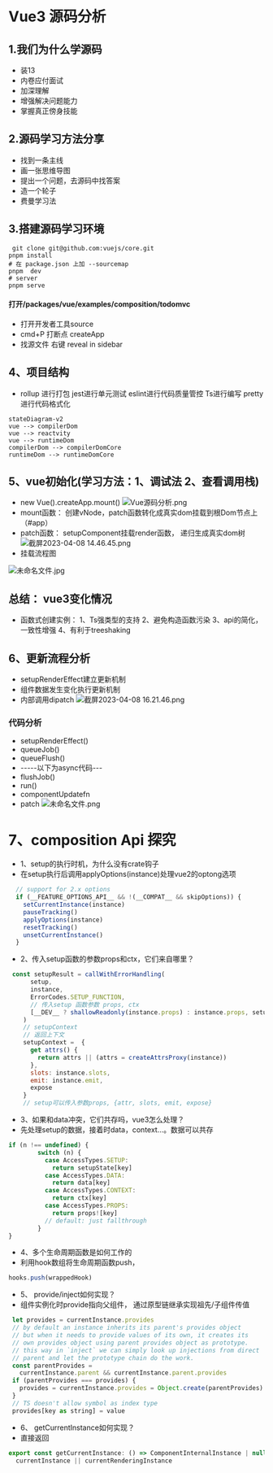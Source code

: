 # Vue3 源码分析
## 1.我们为什么学源码
- 装13
- 内卷应付面试
- 加深理解
- 增强解决问题能力
- 掌握真正傍身技能
## 2.源码学习方法分享
- 找到一条主线
- 画一张思维导图
- 提出一个问题，去源码中找答案
- 造一个轮子
- 费曼学习法
## 3.搭建源码学习环境
```shell
 git clone git@github.com:vuejs/core.git 
pnpm install
# 在 package.json 上加 --sourcemap
pnpm  dev
# server
pnpm serve
```
#### 打开/packages/vue/examples/composition/todomvc 
- 打开开发者工具source
- cmd+P  打断点 createApp
- 找源文件 右键 reveal in sidebar
## 4、项目结构
- rollup 进行打包  jest进行单元测试 eslint进行代码质量管控  Ts进行编写  pretty进行代码格式化

```mermaid
stateDiagram-v2
vue --> compilerDom
vue --> reactvity
vue --> runtimeDom
compilerDom --> compilerDomCore
runtimeDom --> runtimeDomCore
```

 ## 5、vue初始化(学习方法：1、调试法 2、查看调用栈)
 
 -  new Vue().createApp.mount()
 ![Vue源码分析.png](https://p1-juejin.byteimg.com/tos-cn-i-k3u1fbpfcp/2e2d5243498e4d7f897f3c136dad3332~tplv-k3u1fbpfcp-watermark.image?)
 - mount函数： 创建vNode，patch函数转化成真实dom挂载到根Dom节点上（#app）
 - patch函数： setupComponent挂载render函数， 递归生成真实dom树
 ![截屏2023-04-08 14.46.45.png](https://p9-juejin.byteimg.com/tos-cn-i-k3u1fbpfcp/34ce4ab008bf4517867d8797cd6e3291~tplv-k3u1fbpfcp-watermark.image?)
 - 挂载流程图
 
 ![未命名文件.jpg](https://p3-juejin.byteimg.com/tos-cn-i-k3u1fbpfcp/fbff7018449642f4b93ef2ad5332914d~tplv-k3u1fbpfcp-watermark.image?)
## 总结： vue3变化情况
- 函数式创建实例： 1、Ts强类型的支持 2、避免构造函数污染 3、api的简化，一致性增强 4、有利于treeshaking

## 6、更新流程分析
- setupRenderEffect建立更新机制
- 组件数据发生变化执行更新机制
- 内部调用dipatch
![截屏2023-04-08 16.21.46.png](https://p1-juejin.byteimg.com/tos-cn-i-k3u1fbpfcp/dee287f6d65f4fd1a0cbd0a095e06094~tplv-k3u1fbpfcp-watermark.image?)
 ### 代码分析
 - setupRenderEffect()
 - queueJob()
 - queueFlush()
 -  -----以下为async代码--- 
 -  flushJob()
 -  run()
 -  componentUpdatefn
 -  patch
![未命名文件.png](https://p3-juejin.byteimg.com/tos-cn-i-k3u1fbpfcp/81cbbc7a51164868a27279a13b2dc2aa~tplv-k3u1fbpfcp-watermark.image?)
# 7、composition Api 探究
- 1、setup的执行时机，为什么没有crate钩子
- 在setup执行后调用applyOptions(instance)处理vue2的optong选项
``` javascript
  // support for 2.x options
  if (__FEATURE_OPTIONS_API__ && !(__COMPAT__ && skipOptions)) {
    setCurrentInstance(instance)
    pauseTracking()
    applyOptions(instance)
    resetTracking()
    unsetCurrentInstance()
  }
```
- 2、传入setup函数的参数props和ctx，它们来自哪里？
``` javascript
 const setupResult = callWithErrorHandling(
      setup,
      instance,
      ErrorCodes.SETUP_FUNCTION,
	  // 传入setup 函数参数 props, ctx
      [__DEV__ ? shallowReadonly(instance.props) : instance.props, setupContext]
    )
	// setupContext
	// 返回上下文
	setupContext =  {
	  get attrs() {
	    return attrs || (attrs = createAttrsProxy(instance))
	  },
	  slots: instance.slots,
	  emit: instance.emit,
	  expose
	}
	// setup可以传入参数props, {attr, slots, emit, expose}
```
- 3、如果和data冲突，它们共存吗，vue3怎么处理？
- 先处理setup的数据，接着时data，context...。数据可以共存
``` javascript
if (n !== undefined) {
        switch (n) {
          case AccessTypes.SETUP:
            return setupState[key]
          case AccessTypes.DATA:
            return data[key]
          case AccessTypes.CONTEXT:
            return ctx[key]
          case AccessTypes.PROPS:
            return props![key]
          // default: just fallthrough
        }
}		
```
- 4、多个生命周期函数是如何工作的
- 利用hook数组将生命周期函数push，
 ``` javascript
 hooks.push(wrappedHook)
 ```
- 5、 provide/inject如何实现？
- 组件实例化时provide指向父组件， 通过原型链继承实现祖先/子组件传值
``` javascript
 let provides = currentInstance.provides
 // by default an instance inherits its parent's provides object
 // but when it needs to provide values of its own, it creates its
 // own provides object using parent provides object as prototype.
 // this way in `inject` we can simply look up injections from direct
 // parent and let the prototype chain do the work.
 const parentProvides =
   currentInstance.parent && currentInstance.parent.provides
 if (parentProvides === provides) {
   provides = currentInstance.provides = Object.create(parentProvides)
 }
 // TS doesn't allow symbol as index type
 provides[key as string] = value
```
- 6、 getCurrentInstance如何实现？
- 直接返回
``` javascript
export const getCurrentInstance: () => ComponentInternalInstance | null = () =>
  currentInstance || currentRenderingInstance
```
